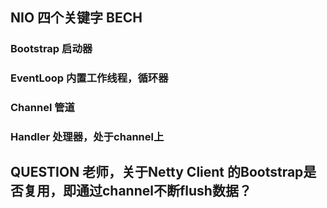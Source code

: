 

## NIO 四个关键字 BECH
### Bootstrap 启动器
### EventLoop 内置工作线程，循环器
### Channel 管道
### Handler 处理器，处于channel上

## QUESTION 老师，关于Netty Client 的Bootstrap是否复用，即通过channel不断flush数据？
